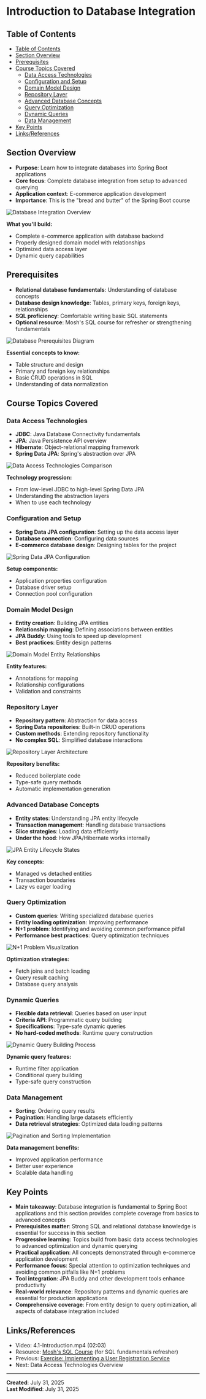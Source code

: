 # Introduction to Database Integration

<!-- omit from toc -->

## Table of Contents

- [Table of Contents](#table-of-contents)
- [Section Overview](#section-overview)
- [Prerequisites](#prerequisites)
- [Course Topics Covered](#course-topics-covered)
  - [Data Access Technologies](#data-access-technologies)
  - [Configuration and Setup](#configuration-and-setup)
  - [Domain Model Design](#domain-model-design)
  - [Repository Layer](#repository-layer)
  - [Advanced Database Concepts](#advanced-database-concepts)
  - [Query Optimization](#query-optimization)
  - [Dynamic Queries](#dynamic-queries)
  - [Data Management](#data-management)
- [Key Points](#key-points)
- [Links/References](#linksreferences)

## Section Overview

- **Purpose**: Learn how to integrate databases into Spring Boot applications
- **Core focus**: Complete database integration from setup to advanced querying
- **Application context**: E-commerce application development
- **Importance**: This is the "bread and butter" of the Spring Boot course

![Database Integration Overview](assets/database-integration-overview.png)

**What you'll build:**
- Complete e-commerce application with database backend
- Properly designed domain model with relationships
- Optimized data access layer
- Dynamic query capabilities

## Prerequisites

- **Relational database fundamentals**: Understanding of database concepts
- **Database design knowledge**: Tables, primary keys, foreign keys, relationships
- **SQL proficiency**: Comfortable writing basic SQL statements
- **Optional resource**: Mosh's SQL course for refresher or strengthening fundamentals

![Database Prerequisites Diagram](assets/database-prerequisites-concepts.png)

**Essential concepts to know:**
- Table structure and design
- Primary and foreign key relationships
- Basic CRUD operations in SQL
- Understanding of data normalization

## Course Topics Covered

### Data Access Technologies

- **JDBC**: Java Database Connectivity fundamentals
- **JPA**: Java Persistence API overview
- **Hibernate**: Object-relational mapping framework
- **Spring Data JPA**: Spring's abstraction over JPA

![Data Access Technologies Comparison](assets/data-access-technologies-comparison.png)

**Technology progression:**
- From low-level JDBC to high-level Spring Data JPA
- Understanding the abstraction layers
- When to use each technology

### Configuration and Setup

- **Spring Data JPA configuration**: Setting up the data access layer
- **Database connection**: Configuring data sources
- **E-commerce database design**: Designing tables for the project

![Spring Data JPA Configuration](assets/spring-data-jpa-configuration.png)

**Setup components:**
- Application properties configuration
- Database driver setup
- Connection pool configuration

### Domain Model Design

- **Entity creation**: Building JPA entities
- **Relationship mapping**: Defining associations between entities
- **JPA Buddy**: Using tools to speed up development
- **Best practices**: Entity design patterns

![Domain Model Entity Relationships](assets/domain-model-entity-relationships.png)

**Entity features:**
- Annotations for mapping
- Relationship configurations
- Validation and constraints

### Repository Layer

- **Repository pattern**: Abstraction for data access
- **Spring Data repositories**: Built-in CRUD operations
- **Custom methods**: Extending repository functionality
- **No complex SQL**: Simplified database interactions

![Repository Layer Architecture](assets/repository-layer-architecture.png)

**Repository benefits:**
- Reduced boilerplate code
- Type-safe query methods
- Automatic implementation generation

### Advanced Database Concepts

- **Entity states**: Understanding JPA entity lifecycle
- **Transaction management**: Handling database transactions
- **Slice strategies**: Loading data efficiently
- **Under the hood**: How JPA/Hibernate works internally

![JPA Entity Lifecycle States](assets/jpa-entity-lifecycle-states.png)

**Key concepts:**
- Managed vs detached entities
- Transaction boundaries
- Lazy vs eager loading

### Query Optimization

- **Custom queries**: Writing specialized database queries
- **Entity loading optimization**: Improving performance
- **N+1 problem**: Identifying and avoiding common performance pitfall
- **Performance best practices**: Query optimization techniques

![N+1 Problem Visualization](assets/n-plus-one-problem-visualization.png)

**Optimization strategies:**
- Fetch joins and batch loading
- Query result caching
- Database query analysis

### Dynamic Queries

- **Flexible data retrieval**: Queries based on user input
- **Criteria API**: Programmatic query building
- **Specifications**: Type-safe dynamic queries
- **No hard-coded methods**: Runtime query construction

![Dynamic Query Building Process](assets/dynamic-query-building-process.png)

**Dynamic query features:**
- Runtime filter application
- Conditional query building
- Type-safe query construction

### Data Management

- **Sorting**: Ordering query results
- **Pagination**: Handling large datasets efficiently
- **Data retrieval strategies**: Optimized data loading patterns

![Pagination and Sorting Implementation](assets/pagination-sorting-implementation.png)

**Data management benefits:**
- Improved application performance
- Better user experience
- Scalable data handling

## Key Points

- **Main takeaway**: Database integration is fundamental to Spring Boot applications and this section provides complete coverage from basics to advanced concepts
- **Prerequisites matter**: Strong SQL and relational database knowledge is essential for success in this section
- **Progressive learning**: Topics build from basic data access technologies to advanced optimization and dynamic querying
- **Practical application**: All concepts demonstrated through e-commerce application development
- **Performance focus**: Special attention to optimization techniques and avoiding common pitfalls like N+1 problems
- **Tool integration**: JPA Buddy and other development tools enhance productivity
- **Real-world relevance**: Repository patterns and dynamic queries are essential for production applications
- **Comprehensive coverage**: From entity design to query optimization, all aspects of database integration included

## Links/References

- Video: 4.1-Introduction.mp4 (02:03)
- Resource: [Mosh's SQL Course](https://website-link) (for SQL fundamentals refresher)
- Previous: [Exercise: Implementing a User Registration Service](3.14-Exercise-Implementing-a-User-Registration-Service.md)
- Next: Data Access Technologies Overview

---

**Created**: July 31, 2025  
**Last Modified**: July 31, 2025
